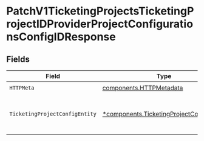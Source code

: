 # PatchV1TicketingProjectsTicketingProjectIDProviderProjectConfigurationsConfigIDResponse


## Fields

| Field                                                                                               | Type                                                                                                | Required                                                                                            | Description                                                                                         |
| --------------------------------------------------------------------------------------------------- | --------------------------------------------------------------------------------------------------- | --------------------------------------------------------------------------------------------------- | --------------------------------------------------------------------------------------------------- |
| `HTTPMeta`                                                                                          | [components.HTTPMetadata](../../models/components/httpmetadata.md)                                  | :heavy_check_mark:                                                                                  | N/A                                                                                                 |
| `TicketingProjectConfigEntity`                                                                      | [*components.TicketingProjectConfigEntity](../../models/components/ticketingprojectconfigentity.md) | :heavy_minus_sign:                                                                                  | Update configuration for a ticketing project                                                        |